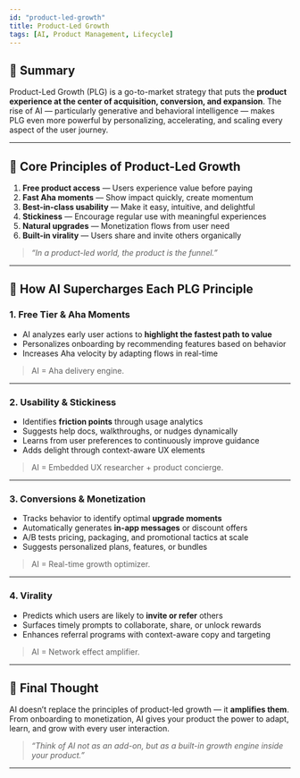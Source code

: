 ```yaml
---
id: "product-led-growth"
title: Product-Led Growth
tags: [AI, Product Management, Lifecycle]
---
```



## 📌 Summary

Product-Led Growth (PLG) is a go-to-market strategy that puts the **product experience at the center of acquisition, conversion, and expansion**. The rise of AI — particularly generative and behavioral intelligence — makes PLG even more powerful by personalizing, accelerating, and scaling every aspect of the user journey.

---

## 🎯 Core Principles of Product-Led Growth

1. **Free product access** — Users experience value before paying  
2. **Fast Aha moments** — Show impact quickly, create momentum  
3. **Best-in-class usability** — Make it easy, intuitive, and delightful  
4. **Stickiness** — Encourage regular use with meaningful experiences  
5. **Natural upgrades** — Monetization flows from user need  
6. **Built-in virality** — Users share and invite others organically

> *“In a product-led world, the product *is* the funnel.”*

---

## 🤖 How AI Supercharges Each PLG Principle

### 1. Free Tier & Aha Moments

- AI analyzes early user actions to **highlight the fastest path to value**
- Personalizes onboarding by recommending features based on behavior
- Increases Aha velocity by adapting flows in real-time

> AI = Aha delivery engine.

---

### 2. Usability & Stickiness

- Identifies **friction points** through usage analytics
- Suggests help docs, walkthroughs, or nudges dynamically
- Learns from user preferences to continuously improve guidance
- Adds delight through context-aware UX elements

> AI = Embedded UX researcher + product concierge.

---

### 3. Conversions & Monetization

- Tracks behavior to identify optimal **upgrade moments**
- Automatically generates **in-app messages** or discount offers
- A/B tests pricing, packaging, and promotional tactics at scale
- Suggests personalized plans, features, or bundles

> AI = Real-time growth optimizer.

---

### 4. Virality

- Predicts which users are likely to **invite or refer** others
- Surfaces timely prompts to collaborate, share, or unlock rewards
- Enhances referral programs with context-aware copy and targeting

> AI = Network effect amplifier.

---

## 💬 Final Thought

AI doesn’t replace the principles of product-led growth — it **amplifies them**. From onboarding to monetization, AI gives your product the power to adapt, learn, and grow with every user interaction.

> *“Think of AI not as an add-on, but as a built-in growth engine inside your product.”*

---